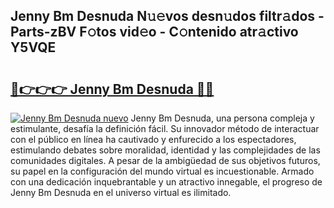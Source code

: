 ## Jenny Bm Desnuda N𝚞𝚎vos desn𝚞dos filtr𝚊dos - Parts-zBV F𝚘tos vid𝚎o - C𝚘ntenido atr𝚊ctivo Y5VQE

# <h2><a href="http://mb5zdw.tromn.icu/?c=Jenny+Bm+Desnuda">🔗👉👉👉 Jenny Bm Desnuda 🔗🔗</a></h2>

[![Jenny Bm Desnuda nuevo](https://i.imgur.com/pEAQMta.gif)](http://mb5zdw.tromn.icu/?c=Jenny+Bm+Desnuda)
Jenny Bm Desnuda, una persona compleja y estimulante, desafía la definición fácil. Su innovador método de interactuar con el público en línea ha cautivado y enfurecido a los espectadores, estimulando debates sobre moralidad, identidad y las complejidades de las comunidades digitales. A pesar de la ambigüedad de sus objetivos futuros, su papel en la configuración del mundo virtual es incuestionable. Armado con una dedicación inquebrantable y un atractivo innegable, el progreso de Jenny Bm Desnuda en el universo virtual es ilimitado.

